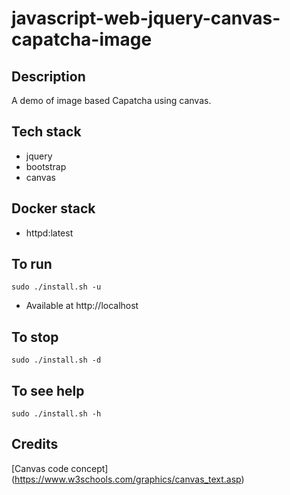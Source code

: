 # javascript-web-jquery-canvas-capatcha-image

## Description
A demo of image based Capatcha
using canvas.

## Tech stack
- jquery
- bootstrap
- canvas

## Docker stack
- httpd:latest

## To run
`sudo ./install.sh -u`
- Available at http://localhost

## To stop
`sudo ./install.sh -d`

## To see help
`sudo ./install.sh -h`

## Credits
[Canvas code concept] (https://www.w3schools.com/graphics/canvas_text.asp)
